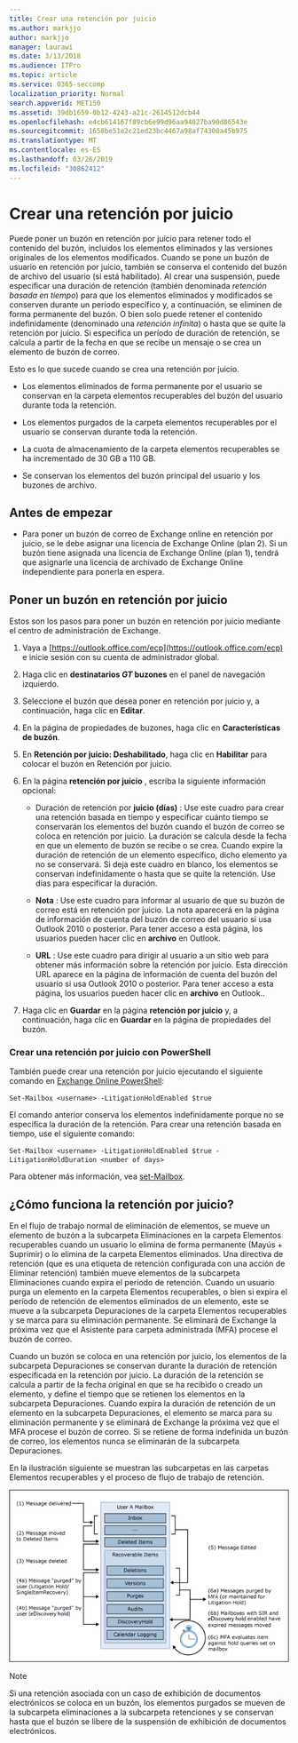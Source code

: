 ```yaml
---
title: Crear una retención por juicio
ms.author: markjjo
author: markjjo
manager: laurawi
ms.date: 3/13/2018
ms.audience: ITPro
ms.topic: article
ms.service: O365-seccomp
localization_priority: Normal
search.appverid: MET150
ms.assetid: 39db1659-0b12-4243-a21c-2614512dcb44
ms.openlocfilehash: e4cb614167f89cb6e99d96aa94027ba90d86543e
ms.sourcegitcommit: 1658be51e2c21ed23bc4467a98af74300a45b975
ms.translationtype: MT
ms.contentlocale: es-ES
ms.lasthandoff: 03/26/2019
ms.locfileid: "30862412"
---
```

# <a name="create-a-litigation-hold"></a>Crear una retención por juicio

Puede poner un buzón en retención por juicio para retener todo el contenido del buzón, incluidos los elementos eliminados y las versiones originales de los elementos modificados. Cuando se pone un buzón de usuario en retención por juicio, también se conserva el contenido del buzón de archivo del usuario (si está habilitado). Al crear una suspensión, puede especificar una duración de retención (también denominada *retención basada en tiempo*) para que los elementos eliminados y modificados se conserven durante un período específico y, a continuación, se eliminen de forma permanente del buzón. O bien solo puede retener el contenido indefinidamente (denominado una *retención infinita*) o hasta que se quite la retención por juicio. Si especifica un período de duración de retención, se calcula a partir de la fecha en que se recibe un mensaje o se crea un elemento de buzón de correo. 
  
Esto es lo que sucede cuando se crea una retención por juicio.
  
- Los elementos eliminados de forma permanente por el usuario se conservan en la carpeta elementos recuperables del buzón del usuario durante toda la retención.
    
- Los elementos purgados de la carpeta elementos recuperables por el usuario se conservan durante toda la retención.
    
- La cuota de almacenamiento de la carpeta elementos recuperables se ha incrementado de 30 GB a 110 GB.
    
- Se conservan los elementos del buzón principal del usuario y los buzones de archivo.
    
## <a name="before-you-begin"></a>Antes de empezar

- Para poner un buzón de correo de Exchange online en retención por juicio, se le debe asignar una licencia de Exchange Online (plan 2). Si un buzón tiene asignada una licencia de Exchange Online (plan 1), tendrá que asignarle una licencia de archivado de Exchange Online independiente para ponerla en espera.
    

## <a name="place-a-mailbox-on-litigation-hold"></a>Poner un buzón en retención por juicio

Estos son los pasos para poner un buzón en retención por juicio mediante el centro de administración de Exchange.

1. Vaya a [https://outlook.office.com/ecp](https://outlook.office.com/ecp) e inicie sesión con su cuenta de administrador global.

2. Haga clic en **destinatarios _GT_ buzones** en el panel de navegación izquierdo.

3. Seleccione el buzón que desea poner en retención por juicio y, a continuación, haga clic en **Editar**.

4. En la página de propiedades de buzones, haga clic en **Características de buzón**.
    
5. En **Retención por juicio: Deshabilitado**, haga clic en **Habilitar** para colocar el buzón en Retención por juicio.
    
6. En la página **retención por juicio** , escriba la siguiente información opcional: 
    
    - Duración de retención por **juicio (días)** : Use este cuadro para crear una retención basada en tiempo y especificar cuánto tiempo se conservarán los elementos del buzón cuando el buzón de correo se coloca en retención por juicio. La duración se calcula desde la fecha en que un elemento de buzón se recibe o se crea. Cuando expire la duración de retención de un elemento específico, dicho elemento ya no se conservará. Si deja este cuadro en blanco, los elementos se conservan indefinidamente o hasta que se quite la retención. Use días para especificar la duración.
    
    - **Nota** : Use este cuadro para informar al usuario de que su buzón de correo está en retención por juicio. La nota aparecerá en la página de información de cuenta del buzón de correo del usuario si usa Outlook 2010 o posterior. Para tener acceso a esta página, los usuarios pueden hacer clic en **archivo** en Outlook.
    
    - **URL** : Use este cuadro para dirigir al usuario a un sitio web para obtener más información sobre la retención por juicio. Esta dirección URL aparece en la página de información de cuenta del buzón del usuario si usa Outlook 2010 o posterior. Para tener acceso a esta página, los usuarios pueden hacer clic en **archivo** en Outlook..

7. Haga clic en **Guardar** en la página **retención por juicio** y, a continuación, haga clic en **Guardar** en la página de propiedades del buzón.

### <a name="create-a-litigation-hold-using-powershell"></a>Crear una retención por juicio con PowerShell

También puede crear una retención por juicio ejecutando el siguiente comando en [Exchange Online PowerShell](https://docs.microsoft.com/powershell/exchange/exchange-online/connect-to-exchange-online-powershell/connect-to-exchange-online-powershell):

```
Set-Mailbox <username> -LitigationHoldEnabled $true
```

El comando anterior conserva los elementos indefinidamente porque no se especifica la duración de la retención. Para crear una retención basada en tiempo, use el siguiente comando:

```
Set-Mailbox <username> -LitigationHoldEnabled $true -LitigationHoldDuration <number of days>
```

Para obtener más información, vea [set-Mailbox](https://docs.microsoft.com/en-us/powershell/module/exchange/mailboxes/set-mailbox).

## <a name="how-does-litigation-hold-work"></a>¿Cómo funciona la retención por juicio?

En el flujo de trabajo normal de eliminación de elementos, se mueve un elemento de buzón a la subcarpeta Eliminaciones en la carpeta Elementos recuperables cuando un usuario lo elimina de forma permanente (Mayús + Suprimir) o lo elimina de la carpeta Elementos eliminados. Una directiva de retención (que es una etiqueta de retención configurada con una acción de Eliminar retención) también mueve elementos de la subcarpeta Eliminaciones cuando expira el período de retención. Cuando un usuario purga un elemento en la carpeta Elementos recuperables, o bien si expira el período de retención de elementos eliminados de un elemento, este se mueve a la subcarpeta Depuraciones de la carpeta Elementos recuperables y se marca para su eliminación permanente. Se eliminará de Exchange la próxima vez que el Asistente para carpeta administrada (MFA) procese el buzón de correo.

Cuando un buzón se coloca en una retención por juicio, los elementos de la subcarpeta Depuraciones se conservan durante la duración de retención especificada en la retención por juicio. La duración de la retención se calcula a partir de la fecha original en que se ha recibido o creado un elemento, y define el tiempo que se retienen los elementos en la subcarpeta Depuraciones. Cuando expira la duración de retención de un elemento en la subcarpeta Depuraciones, el elemento se marca para su eliminación permanente y se eliminará de Exchange la próxima vez que el MFA procese el buzón de correo. Si se retiene de forma indefinida un buzón de correo, los elementos nunca se eliminarán de la subcarpeta Depuraciones.

En la ilustración siguiente se muestran las subcarpetas en las carpetas Elementos recuperables y el proceso de flujo de trabajo de retención.

![Ciclo de vida de retención por juicio](media/LitigationHoldLifeCycle.png)

> [!NOTE]
> Si una retención asociada con un caso de exhibición de documentos electrónicos se coloca en un buzón, los elementos purgados se mueven de la subcarpeta eliminaciones a la subcarpeta retenciones y se conservan hasta que el buzón se libere de la suspensión de exhibición de documentos electrónicos.
  